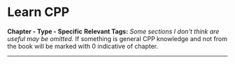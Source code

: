 
<h1> Learn CPP</h1>

**Chapter - Type - Specific**
**Relevant Tags:**
*Some sections I don't think are useful may be omitted.* If something is general CPP knowledge and not from the book will be marked with 0 indicative of chapter.

----
